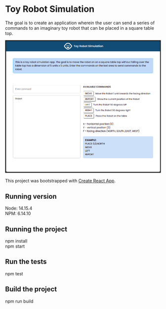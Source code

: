 # Toy Robot Simulation

The goal is to create an application wherein the user can send a series of commands to an imaginary toy robot that can be placed in a square table top.

![Alt text](public/app-screen.png?raw=true "Screenshot")

This project was bootstrapped with [Create React App](https://github.com/facebook/create-react-app).

## Running version

Node: 14.15.4\
NPM: 6.14.10

## Running the project

npm install\
npm start

## Run the tests

npm test

## Build the project

npm run build